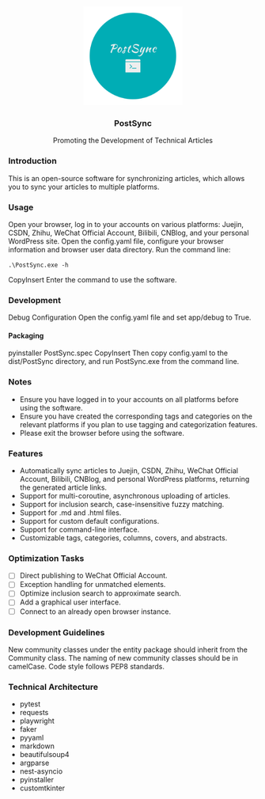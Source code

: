 <div align="center">
<img src="static/imgs/logo.png" width="200" height="200"> <h3 align="center"> PostSync </h3> <p align="center"> Promoting the Development of Technical Articles </p> </div>

### Introduction

This is an open-source software for synchronizing articles, which allows you to sync your articles to multiple
platforms.

### Usage

Open your browser, log in to your accounts on various platforms: Juejin, CSDN, Zhihu, WeChat Official Account, Bilibili,
CNBlog, and your personal WordPress site.
Open the config.yaml file, configure your browser information and browser user data directory.
Run the command line:
``` shell
.\PostSync.exe -h
```
CopyInsert
Enter the command to use the software.
### Development
Debug Configuration
Open the config.yaml file and set app/debug to True.
#### Packaging
pyinstaller PostSync.spec
CopyInsert
Then copy config.yaml to the dist/PostSync directory, and run PostSync.exe from the command line.

### Notes
- Ensure you have logged in to your accounts on all platforms before using the software.
- Ensure you have created the corresponding tags and categories on the relevant platforms if you plan to use tagging and
  categorization features.
- Please exit the browser before using the software.
### Features
- Automatically sync articles to Juejin, CSDN, Zhihu, WeChat Official Account, Bilibili, CNBlog, and personal WordPress
  platforms, returning the generated article links.
- Support for multi-coroutine, asynchronous uploading of articles.
- Support for inclusion search, case-insensitive fuzzy matching.
- Support for .md and .html files.
- Support for custom default configurations.
- Support for command-line interface.
- Customizable tags, categories, columns, covers, and abstracts.
### Optimization Tasks
- [ ] Direct publishing to WeChat Official Account.
- [ ] Exception handling for unmatched elements.
- [ ] Optimize inclusion search to approximate search.
- [ ] Add a graphical user interface.
- [ ] Connect to an already open browser instance.
### Development Guidelines
New community classes under the entity package should inherit from the Community class.
The naming of new community classes should be in camelCase.
Code style follows PEP8 standards.
### Technical Architecture
- pytest
- requests
- playwright
- faker
- pyyaml
- markdown
- beautifulsoup4
- argparse
- nest-asyncio
- pyinstaller
- customtkinter